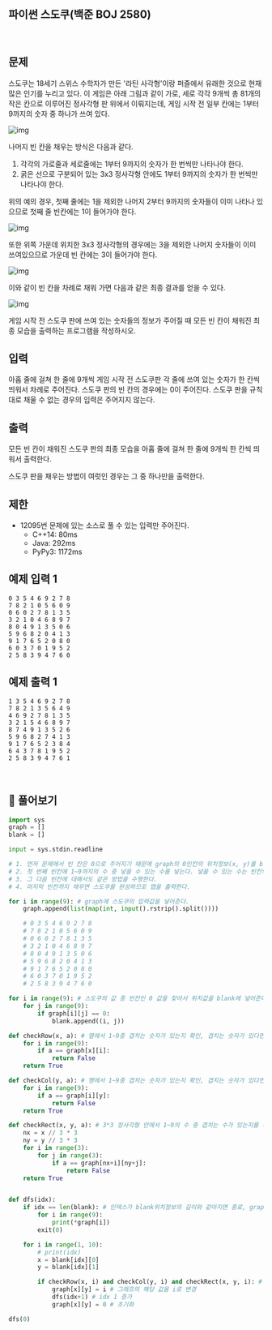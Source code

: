## 파이썬 스도쿠(백준 BOJ 2580)

<br>

## 문제

스도쿠는 18세기 스위스 수학자가 만든 '라틴 사각형'이랑 퍼즐에서 유래한 것으로 현재 많은 인기를 누리고 있다. 이 게임은 아래 그림과 같이 가로, 세로 각각 9개씩 총 81개의 작은 칸으로 이루어진 정사각형 판 위에서 이뤄지는데, 게임 시작 전 일부 칸에는 1부터 9까지의 숫자 중 하나가 쓰여 있다.

![img](https://www.acmicpc.net/problem/2580)

나머지 빈 칸을 채우는 방식은 다음과 같다.

1. 각각의 가로줄과 세로줄에는 1부터 9까지의 숫자가 한 번씩만 나타나야 한다.
2. 굵은 선으로 구분되어 있는 3x3 정사각형 안에도 1부터 9까지의 숫자가 한 번씩만 나타나야 한다.

위의 예의 경우, 첫째 줄에는 1을 제외한 나머지 2부터 9까지의 숫자들이 이미 나타나 있으므로 첫째 줄 빈칸에는 1이 들어가야 한다.

![img](https://www.acmicpc.net/problem/2580)

또한 위쪽 가운데 위치한 3x3 정사각형의 경우에는 3을 제외한 나머지 숫자들이 이미 쓰여있으므로 가운데 빈 칸에는 3이 들어가야 한다.

![img](https://www.acmicpc.net/problem/2580)

이와 같이 빈 칸을 차례로 채워 가면 다음과 같은 최종 결과를 얻을 수 있다.

![img](https://www.acmicpc.net/problem/2580)

게임 시작 전 스도쿠 판에 쓰여 있는 숫자들의 정보가 주어질 때 모든 빈 칸이 채워진 최종 모습을 출력하는 프로그램을 작성하시오.

## 입력

아홉 줄에 걸쳐 한 줄에 9개씩 게임 시작 전 스도쿠판 각 줄에 쓰여 있는 숫자가 한 칸씩 띄워서 차례로 주어진다. 스도쿠 판의 빈 칸의 경우에는 0이 주어진다. 스도쿠 판을 규칙대로 채울 수 없는 경우의 입력은 주어지지 않는다.

## 출력

모든 빈 칸이 채워진 스도쿠 판의 최종 모습을 아홉 줄에 걸쳐 한 줄에 9개씩 한 칸씩 띄워서 출력한다.

스도쿠 판을 채우는 방법이 여럿인 경우는 그 중 하나만을 출력한다.

## 제한

- 12095번 문제에 있는 소스로 풀 수 있는 입력만 주어진다.
  - C++14: 80ms
  - Java: 292ms
  - PyPy3: 1172ms

## 예제 입력 1

```
0 3 5 4 6 9 2 7 8
7 8 2 1 0 5 6 0 9
0 6 0 2 7 8 1 3 5
3 2 1 0 4 6 8 9 7
8 0 4 9 1 3 5 0 6
5 9 6 8 2 0 4 1 3
9 1 7 6 5 2 0 8 0
6 0 3 7 0 1 9 5 2
2 5 8 3 9 4 7 6 0
```

## 예제 출력 1

```
1 3 5 4 6 9 2 7 8
7 8 2 1 3 5 6 4 9
4 6 9 2 7 8 1 3 5
3 2 1 5 4 6 8 9 7
8 7 4 9 1 3 5 2 6
5 9 6 8 2 7 4 1 3
9 1 7 6 5 2 3 8 4
6 4 3 7 8 1 9 5 2
2 5 8 3 9 4 7 6 1
```

<br>

## 📝 풀어보기

``` python
import sys
graph = []
blank = []

input = sys.stdin.readline

# 1. 먼저 문제에서 빈 칸은 0으로 주어지기 때문에 graph의 0인칸의 위치정보(x, y)를 blank 리스트에 넣어준다.
# 2. 첫 번째 빈칸에 1~9까지의 수 중 넣을 수 있는 수를 넣는다. 넣을 수 있는 수는 빈칸의 행,열,3x3정사각형에 없는 수임을 확인하자. 확인이 되면 그 빈칸에는 그 수를 넣어준다.
# 3. 그 다음 빈칸에 대해서도 같은 방법을 수행한다.
# 4. 마지막 빈칸까지 채우면 스도쿠를 완성하므로 맵을 출력한다.

for i in range(9): # graph에 스도쿠의 입력값을 넣어준다.
    graph.append(list(map(int, input().rstrip().split())))

    # 0 3 5 4 6 9 2 7 8
    # 7 8 2 1 0 5 6 0 9
    # 0 6 0 2 7 8 1 3 5
    # 3 2 1 0 4 6 8 9 7
    # 8 0 4 9 1 3 5 0 6
    # 5 9 6 8 2 0 4 1 3
    # 9 1 7 6 5 2 0 8 0
    # 6 0 3 7 0 1 9 5 2
    # 2 5 8 3 9 4 7 6 0

for i in range(9): # 스도쿠의 값 중 빈칸인 0 값을 찾아서 위치값을 blank에 넣어준다.
    for j in range(9):
        if graph[i][j] == 0:
            blank.append((i, j))

def checkRow(x, a): # 열에서 1~9중 겹치는 숫자가 있는지 확인, 겹치는 숫자가 있다면 False를 반환
    for i in range(9):
        if a == graph[x][i]:
            return False
    return True

def checkCol(y, a): # 행에서 1~9중 겹치는 숫자가 있는지 확인, 겹치는 숫자가 있다면 False를 반환
    for i in range(9):
        if a == graph[i][y]:
            return False
    return True

def checkRect(x, y, a): # 3*3 정사각형 안에서 1~9의 수 중 겹치는 수가 있는지를 확인, 있다면 False를 반환
    nx = x // 3 * 3
    ny = y // 3 * 3
    for i in range(3):
        for j in range(3):
            if a == graph[nx+i][ny+j]:
                return False
    return True


def dfs(idx):
    if idx == len(blank): # 인덱스가 blank위치정보의 길이와 같아지면 종료, graph의 값들을 전부 출력함
        for i in range(9):
            print(*graph[i])
        exit(0)

    for i in range(1, 10):
        # print(idx)
        x = blank[idx][0]
        y = blank[idx][1]

        if checkRow(x, i) and checkCol(y, i) and checkRect(x, y, i): # 열, 행, 정사각형이 모두 참 값이면 
            graph[x][y] = i # 그래프의 해당 값을 i로 변경
            dfs(idx+1) # idx 1 증가
            graph[x][y] = 0 # 초기화

dfs(0)
```

